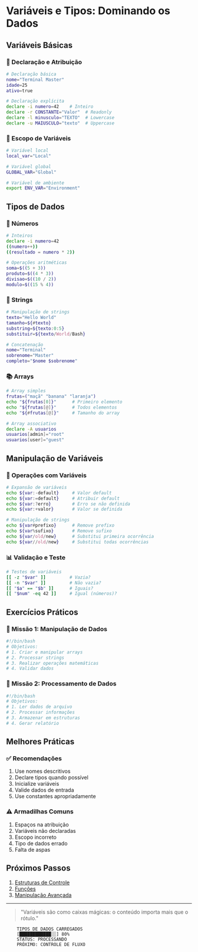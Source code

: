 # Variáveis e Tipos: Dominando os Dados 

## Variáveis Básicas

### 📝 Declaração e Atribuição
```bash
# Declaração básica
nome="Terminal Master"
idade=25
ativo=true

# Declaração explícita
declare -i numero=42    # Inteiro
declare -r CONSTANTE="Valor"  # Readonly
declare -l minusculo="TEXTO"  # Lowercase
declare -u MAIUSCULO="texto"  # Uppercase
```

### 🔄 Escopo de Variáveis
```bash
# Variável local
local_var="Local"

# Variável global
GLOBAL_VAR="Global"

# Variável de ambiente
export ENV_VAR="Environment"
```

## Tipos de Dados

### 🔢 Números
```bash
# Inteiros
declare -i numero=42
((numero++))
((resultado = numero * 2))

# Operações aritméticas
soma=$((5 + 3))
produto=$((4 * 3))
divisao=$((10 / 2))
modulo=$((15 % 4))
```

### 📝 Strings
```bash
# Manipulação de strings
texto="Hello World"
tamanho=${#texto}
substring=${texto:0:5}
substituir=${texto/World/Bash}

# Concatenação
nome="Terminal"
sobrenome="Master"
completo="$nome $sobrenome"
```

### 📚 Arrays
```bash
# Array simples
frutas=("maçã" "banana" "laranja")
echo "${frutas[0]}"      # Primeiro elemento
echo "${frutas[@]}"      # Todos elementos
echo "${#frutas[@]}"     # Tamanho do array

# Array associativo
declare -A usuarios
usuarios[admin]="root"
usuarios[user]="guest"
```

## Manipulação de Variáveis

### 🔧 Operações com Variáveis
```bash
# Expansão de variáveis
echo ${var:-default}     # Valor default
echo ${var:=default}     # Atribuir default
echo ${var:?erro}        # Erro se não definida
echo ${var:+valor}       # Valor se definida

# Manipulação de strings
echo ${var#prefixo}      # Remove prefixo
echo ${var%sufixo}       # Remove sufixo
echo ${var/old/new}      # Substitui primeira ocorrência
echo ${var//old/new}     # Substitui todas ocorrências
```

### 📊 Validação e Teste
```bash
# Testes de variáveis
[[ -z "$var" ]]         # Vazia?
[[ -n "$var" ]]         # Não vazia?
[[ "$a" == "$b" ]]      # Iguais?
[[ "$num" -eq 42 ]]     # Igual (números)?
```

## Exercícios Práticos

### 🎯 Missão 1: Manipulação de Dados
```bash
#!/bin/bash
# Objetivos:
# 1. Criar e manipular arrays
# 2. Processar strings
# 3. Realizar operações matemáticas
# 4. Validar dados
```

### 🎯 Missão 2: Processamento de Dados
```bash
#!/bin/bash
# Objetivos:
# 1. Ler dados de arquivo
# 2. Processar informações
# 3. Armazenar em estruturas
# 4. Gerar relatório
```

## Melhores Práticas

### ✅ Recomendações
1. Use nomes descritivos
2. Declare tipos quando possível
3. Inicialize variáveis
4. Valide dados de entrada
5. Use constantes apropriadamente

### ⚠️ Armadilhas Comuns
1. Espaços na atribuição
2. Variáveis não declaradas
3. Escopo incorreto
4. Tipo de dados errado
5. Falta de aspas

## Próximos Passos

1. [Estruturas de Controle](control-structures.md)
2. [Funções](functions.md)
3. [Manipulação Avançada](advanced-data.md)

---

> "Variáveis são como caixas mágicas: o conteúdo importa mais que o rótulo."

```ascii
    TIPOS DE DADOS CARREGADOS
    [████████████░░] 80%
    STATUS: PROCESSANDO
    PRÓXIMO: CONTROLE DE FLUXO
```